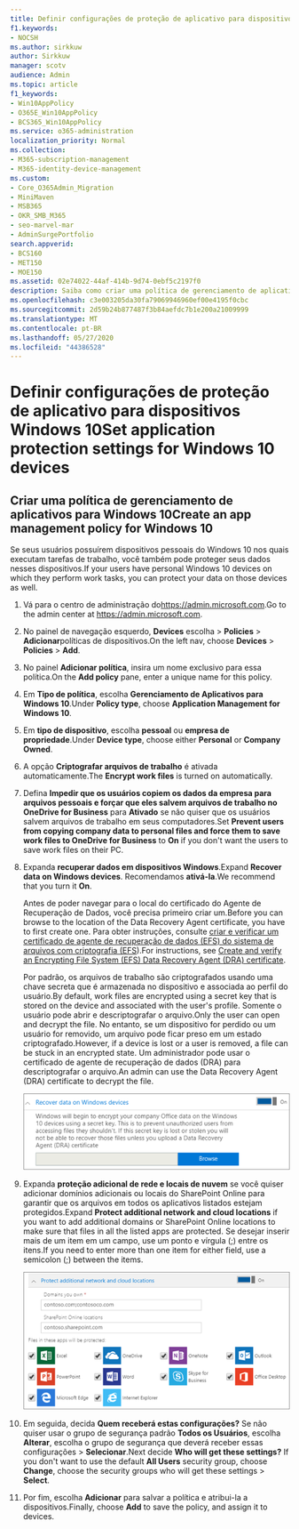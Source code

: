 ```yaml
---
title: Definir configurações de proteção de aplicativo para dispositivos Windows 10
f1.keywords:
- NOCSH
ms.author: sirkkuw
author: Sirkkuw
manager: scotv
audience: Admin
ms.topic: article
f1_keywords:
- Win10AppPolicy
- O365E_Win10AppPolicy
- BCS365_Win10AppPolicy
ms.service: o365-administration
localization_priority: Normal
ms.collection:
- M365-subscription-management
- M365-identity-device-management
ms.custom:
- Core_O365Admin_Migration
- MiniMaven
- MSB365
- OKR_SMB_M365
- seo-marvel-mar
- AdminSurgePortfolio
search.appverid:
- BCS160
- MET150
- MOE150
ms.assetid: 02e74022-44af-414b-9d74-0ebf5c2197f0
description: Saiba como criar uma política de gerenciamento de aplicativos e proteger arquivos de trabalho nos dispositivos do Windows 10 pessoais de seus usuários.
ms.openlocfilehash: c3e003205da30fa79069946960ef00e4195f0cbc
ms.sourcegitcommit: 2d59b24b877487f3b84aefdc7b1e200a21009999
ms.translationtype: MT
ms.contentlocale: pt-BR
ms.lasthandoff: 05/27/2020
ms.locfileid: "44386528"
---
```

# <a name="set-application-protection-settings-for-windows-10-devices"></a><span data-ttu-id="97d13-103">Definir configurações de proteção de aplicativo para dispositivos Windows 10</span><span class="sxs-lookup"><span data-stu-id="97d13-103">Set application protection settings for Windows 10 devices</span></span>

## <a name="create-an-app-management-policy-for-windows-10"></a><span data-ttu-id="97d13-104">Criar uma política de gerenciamento de aplicativos para Windows 10</span><span class="sxs-lookup"><span data-stu-id="97d13-104">Create an app management policy for Windows 10</span></span>

<span data-ttu-id="97d13-105">Se seus usuários possuírem dispositivos pessoais do Windows 10 nos quais executam tarefas de trabalho, você também pode proteger seus dados nesses dispositivos.</span><span class="sxs-lookup"><span data-stu-id="97d13-105">If your users have personal Windows 10 devices on which they perform work tasks, you can protect your data on those devices as well.</span></span>
  
1. <span data-ttu-id="97d13-106">Vá para o centro de administração do<a href="https://go.microsoft.com/fwlink/p/?linkid=837890" target="_blank">https://admin.microsoft.com</a>.</span><span class="sxs-lookup"><span data-stu-id="97d13-106">Go to the admin center at <a href="https://go.microsoft.com/fwlink/p/?linkid=837890" target="_blank">https://admin.microsoft.com</a>.</span></span> 
    
2. <span data-ttu-id="97d13-107">No painel de navegação esquerdo, **Devices** escolha \> **Policies** \> **Adicionar**políticas de dispositivos.</span><span class="sxs-lookup"><span data-stu-id="97d13-107">On the left nav, choose **Devices** \> **Policies** \> **Add**.</span></span>

3. <span data-ttu-id="97d13-108">No painel **Adicionar política**, insira um nome exclusivo para essa política.</span><span class="sxs-lookup"><span data-stu-id="97d13-108">On the **Add policy** pane, enter a unique name for this policy.</span></span> 
    
4. <span data-ttu-id="97d13-109">Em **Tipo de política**, escolha **Gerenciamento de Aplicativos para Windows 10**.</span><span class="sxs-lookup"><span data-stu-id="97d13-109">Under **Policy type**, choose **Application Management for Windows 10**.</span></span>
    
5. <span data-ttu-id="97d13-110">Em **tipo de dispositivo**, escolha **pessoal** ou **empresa de propriedade**.</span><span class="sxs-lookup"><span data-stu-id="97d13-110">Under **Device type**, choose either **Personal** or **Company Owned**.</span></span>
    
6. <span data-ttu-id="97d13-111">A opção **Criptografar arquivos de trabalho** é ativada automaticamente.</span><span class="sxs-lookup"><span data-stu-id="97d13-111">The **Encrypt work files** is turned on automatically.</span></span> 
    
7. <span data-ttu-id="97d13-112">Defina **Impedir que os usuários copiem os dados da empresa para arquivos pessoais e forçar que eles salvem arquivos de trabalho no OneDrive for Business** para **Ativado** se não quiser que os usuários salvem arquivos de trabalho em seus computadores.</span><span class="sxs-lookup"><span data-stu-id="97d13-112">Set **Prevent users from copying company data to personal files and force them to save work files to OneDrive for Business** to **On** if you don't want the users to save work files on their PC.</span></span> 
    
9. <span data-ttu-id="97d13-113">Expanda **recuperar dados em dispositivos Windows**.</span><span class="sxs-lookup"><span data-stu-id="97d13-113">Expand **Recover data on Windows devices**.</span></span> <span data-ttu-id="97d13-114">Recomendamos **ativá-la**.</span><span class="sxs-lookup"><span data-stu-id="97d13-114">We recommend that you turn it **On**.</span></span>
    
    <span data-ttu-id="97d13-115">Antes de poder navegar para o local do certificado do Agente de Recuperação de Dados, você precisa primeiro criar um.</span><span class="sxs-lookup"><span data-stu-id="97d13-115">Before you can browse to the location of the Data Recovery Agent certificate, you have to first create one.</span></span> <span data-ttu-id="97d13-116">Para obter instruções, consulte [criar e verificar um certificado de agente de recuperação de dados (EFS) do sistema de arquivos com criptografia (EFS](https://go.microsoft.com/fwlink/p/?linkid=853700)).</span><span class="sxs-lookup"><span data-stu-id="97d13-116">For instructions, see [Create and verify an Encrypting File System (EFS) Data Recovery Agent (DRA) certificate](https://go.microsoft.com/fwlink/p/?linkid=853700).</span></span>
    
    <span data-ttu-id="97d13-117">Por padrão, os arquivos de trabalho são criptografados usando uma chave secreta que é armazenada no dispositivo e associada ao perfil do usuário.</span><span class="sxs-lookup"><span data-stu-id="97d13-117">By default, work files are encrypted using a secret key that is stored on the device and associated with the user's profile.</span></span> <span data-ttu-id="97d13-118">Somente o usuário pode abrir e descriptografar o arquivo.</span><span class="sxs-lookup"><span data-stu-id="97d13-118">Only the user can open and decrypt the file.</span></span> <span data-ttu-id="97d13-119">No entanto, se um dispositivo for perdido ou um usuário for removido, um arquivo pode ficar preso em um estado criptografado.</span><span class="sxs-lookup"><span data-stu-id="97d13-119">However, if a device is lost or a user is removed, a file can be stuck in an encrypted state.</span></span> <span data-ttu-id="97d13-120">Um administrador pode usar o certificado de agente de recuperação de dados (DRA) para descriptografar o arquivo.</span><span class="sxs-lookup"><span data-stu-id="97d13-120">An admin can use the Data Recovery Agent (DRA) certificate to decrypt the file.</span></span>
    
    ![Browse to Data Recovery Agent certificate.](../media/7d7d664f-b72f-4293-a3e7-d0fa7371366c.png)
  
10. <span data-ttu-id="97d13-122">Expanda **proteção adicional de rede e locais de nuvem** se você quiser adicionar domínios adicionais ou locais do SharePoint Online para garantir que os arquivos em todos os aplicativos listados estejam protegidos.</span><span class="sxs-lookup"><span data-stu-id="97d13-122">Expand **Protect additional network and cloud locations** if you want to add additional domains or SharePoint Online locations to make sure that files in all the listed apps are protected.</span></span> <span data-ttu-id="97d13-123">Se desejar inserir mais de um item em um campo, use um ponto e vírgula (;) entre os itens.</span><span class="sxs-lookup"><span data-stu-id="97d13-123">If you need to enter more than one item for either field, use a semicolon (;) between the items.</span></span>
    
    ![Expand Protect additional network and cloud locations, and enter domains or SharePoint Online sites you own.](../media/7afaa0c7-ba53-456d-8c61-312c45e09625.png)
  
11. <span data-ttu-id="97d13-p105">Em seguida, decida **Quem receberá estas configurações?** Se não quiser usar o grupo de segurança padrão **Todos os Usuários**, escolha **Alterar**, escolha o grupo de segurança que deverá receber essas configurações \> **Selecionar**.</span><span class="sxs-lookup"><span data-stu-id="97d13-p105">Next decide **Who will get these settings?** If you don't want to use the default **All Users** security group, choose **Change**, choose the security groups who will get these settings \> **Select**.</span></span>
    
12. <span data-ttu-id="97d13-127">Por fim, escolha **Adicionar** para salvar a política e atribui-la a dispositivos.</span><span class="sxs-lookup"><span data-stu-id="97d13-127">Finally, choose **Add** to save the policy, and assign it to devices.</span></span> 
